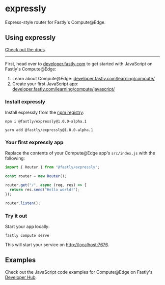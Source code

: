 # expressly
Express-style router for Fastly's Compute@Edge.

## Using expressly

[Check out the docs](https://expressly.edgecompute.app/).

---

First, head over to [developer.fastly.com](https://developer.fastly.com) to get started with JavaScript on Fastly's Compute@Edge:

1. Learn about Compute@Edge: [developer.fastly.com/learning/compute/](https://developer.fastly.com/learning/compute/)
2. Create your first JavaScript app: [developer.fastly.com/learning/compute/javascript/](https://developer.fastly.com/learning/compute/javascript/)

### Install expressly

Install expressly from the [npm registry](https://www.npmjs.com/package/@fastly/expressly):

```shell
npm i @fastly/expressly@1.0.0-alpha.1
```

```shell
yarn add @fastly/expressly@1.0.0-alpha.1
```

### Your first expressly app

Replace the contents of your Compute@Edge app's `src/index.js` with the following:

```javascript
import { Router } from "@fastly/expressly";

const router = new Router();

router.get("/", async (req, res) => {
  return res.send("Hello world!");
});

router.listen();
```

### Try it out

Start your app locally:

```shell
fastly compute serve
```

This will start your service on [http://localhost:7676](http://localhost:7676).

## Examples

Check out the JavaScript code examples for Compute@Edge on Fastly's [Developer Hub](https://developer.fastly.com/solutions/examples/javascript/).
